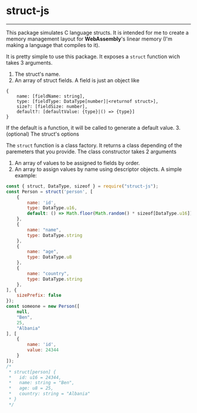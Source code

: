 # struct-js
-----------
This package simulates C language structs. It is intended
for me to create a memory management layout for __WebAssembly__'s linear
memory (I'm making a language that compiles to it).


It is pretty simple to use this package. It exposes a `struct` function
wich takes 3 arguments.
1. The struct's name.
2. An array of struct fields. A field is just an object like
  ```
  {
	  name: [fieldName: string],
	  type: [fieldType: DataType[number]|<returnof struct>],
	  size?: [fieldSize: number],
	  default?: [defaultValue: {type}|() => {type}]
  }
  ```
  If the default is a function, it will be called to generate a default value.
3. (optional) The struct's options

The `struct` function is a class factory. It returns a class depending of the
paremeters that you provide. The class constructor takes 2 arguments
1. An array of values to be assigned to fields by order.
2. An array to assign values by name using descriptor objects.
A simple example:
```javascript
const { struct, DataType, sizeof } = require("struct-js");
const Person = struct('person', [
	{
		name: 'id',
		type: DataType.u16,
		default: () => Math.floor(Math.random() * sizeof[DataType.u16])
	},
	{
		name: "name",
		type: DataType.string
	},
	{
		name: "age",
		type: DataType.u8
	},
	{
		name: "country",
		type: DataType.string
	},
], {
	sizePrefix: false
});
const someone = new Person([
	null,
	"Ben",
	25,
	"Albania"
], [
	{
		name: 'id',
		value: 24344
	}
]);
/*
 * struct[person] {
 *   id: u16 = 24344,
 *   name: string = "Ben",
 *   age: u8 = 25,
 *   country: string = "Albania"
 * }
 */
```
